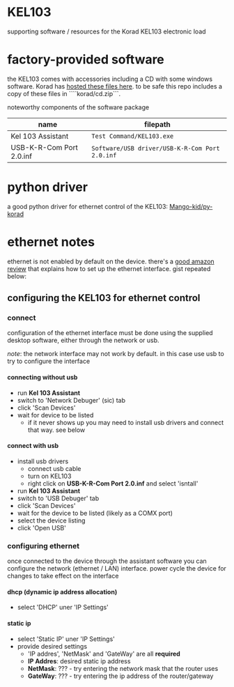 # KEL103
supporting software / resources for the Korad KEL103 electronic load

# factory-provided software
the KEL103 comes with accessories including a CD with some windows software. Korad has [hosted these files here](http://www.koradtechnology.com/companyfile/19.html). to be safe this repo includes a copy of these files in ````korad/cd.zip```.

noteworthy components of the software package

name | filepath
-----|---------
Kel 103 Assistant | ```Test Command/KEL103.exe```
USB-K-R-Com Port 2.0.inf | ```Software/USB driver/USB-K-R-Com Port 2.0.inf```


# python driver
a good python driver for ethernet control of the KEL103:
[Mango-kid/py-korad](https://github.com/Mango-kid/py-korad)

# ethernet notes
ethernet is not enabled by default on the device. there's a [good amazon review](https://www.amazon.com/gp/customer-reviews/R2X1A7FTF0PBPM?ref%5F=cm%5Fcr%5Fdp%5Fd%5Frvw%5Fttl&ASIN=B07GVNQZQF&sa-no-redirect=1&pldnSite=1) that explains how to set up the ethernet interface. gist repeated below:

## configuring the KEL103 for ethernet control

### connect
configuration of the ethernet interface must be done using the supplied desktop software, either through the network or usb.

*note*: the network interface may not work by default. in this case use usb to try to configure the interface

#### connecting without usb
* run **Kel 103 Assistant**
* switch to 'Network Debuger' (sic) tab
* click 'Scan Devices'
* wait for device to be listed
  * if it never shows up you may need to install usb drivers and connect that way. see below

#### connect with usb
* install usb drivers
  * connect usb cable
  * turn on KEL103
  * right click on **USB-K-R-Com Port 2.0.inf** and select 'isntall'
* run **Kel 103 Assistant**
* switch to 'USB Debuger' tab
* click 'Scan Devices'
* wait for the device to be listed (likely as a COMX port)
* select the device listing
* click 'Open USB'

### configuring ethernet
once connected to the device through the assistant software you can configure the network (ethernet / LAN) interface. power cycle the device for changes to take effect on the interface

#### dhcp (dynamic ip address allocation)
* select 'DHCP' uner 'IP Settings'

#### static ip
* select 'Static IP' uner 'IP Settings'
* provide desired settings
  * 'IP addres', 'NetMask' and 'GateWay' are all **required**
  * **IP Addres**: desired static ip address
  * **NetMask**: ??? - try entering the network mask that the router uses
  * **GateWay**: ??? - try entering the ip address of the router/gateway
